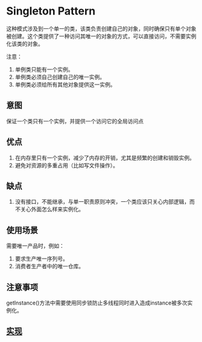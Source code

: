 # Singleton Pattern

这种模式涉及到一个单一的类，该类负责创建自己的对象，同时确保只有单个对象被创建。这个类提供了一种访问其唯一的对象的方式，可以直接访问，不需要实例化该类的对象。

注意：

1. 单例类只能有一个实例。
2. 单例类必须自己创建自己的唯一实例。
3. 单例类必须给所有其他对象提供这一实例。

## 意图

保证一个类只有一个实例，并提供一个访问它的全局访问点

## 优点

1. 在内存里只有一个实例，减少了内存的开销，尤其是频繁的创建和销毁实例。
2. 避免对资源的多重占用（比如写文件操作）。

## 缺点

1. 没有接口，不能继承，与单一职责原则冲突，一个类应该只关心内部逻辑，而不关心外面怎么样来实例化。

## 使用场景

需要唯一产品时，例如：

1. 要求生产唯一序列号。
2. 消费者生产者中的唯一仓库。

## 注意事项

getInstance()方法中需要使用同步锁防止多线程同时进入造成instance被多次实例化。

## [实现](https://github.com/shiyangqin/Qinsy/tree/master/DesignPatterns/SingletonPattern)


